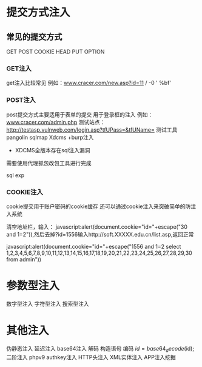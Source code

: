 # 提交方式注入

## 常见的提交方式

GET
POST
COOKIE
HEAD
PUT
OPTION

### GET注入

get注入比较常见
例如：www.cracer.com/new.asp?id=11
/
-0
'
%bf'

### POST注入

post提交方式主要适用于表单的提交
用于登录框的注入
例如：
www.cracer.com/admin.php
测试站点：
http://testasp.vulnweb.com/login.asp?tfUPass=&tfUName=
测试工具
pangolin sqlmap
Xdcms +burp注入

- XDCMS全版本存在sql注入漏洞

需要使用代理抓包改包工具进行完成

sql exp

### COOKIE注入

cookie提交用于账户密码的cookie缓存
还可以通过cookie注入来突破简单的防注入系统

清空地址栏，输入：
javascript:alert(document.cookie="id="+escape("30 and 1=2")),然后去掉?id=1556输入http://soft.XXXXX.edu.cn/list.asp,返回正常

javascript:alert(document.cookie="id="+escape("1556 and 1=2 select 1,2,3,4,5,6,7,8,9,10,11,12,13,14,15,16,17,18,19,20,21,22,23,24,25,26,27,28,29,30 from admin"))

# 参数型注入

数字型注入
字符型注入
搜索型注入

# 其他注入

伪静态注入
延迟注入
base64注入
  解码
  构造语句
  编码
  $id=base64_decode($id);
二阶注入
phpv9 authkey注入
HTTP头注入
XML实体注入
APP注入挖掘

